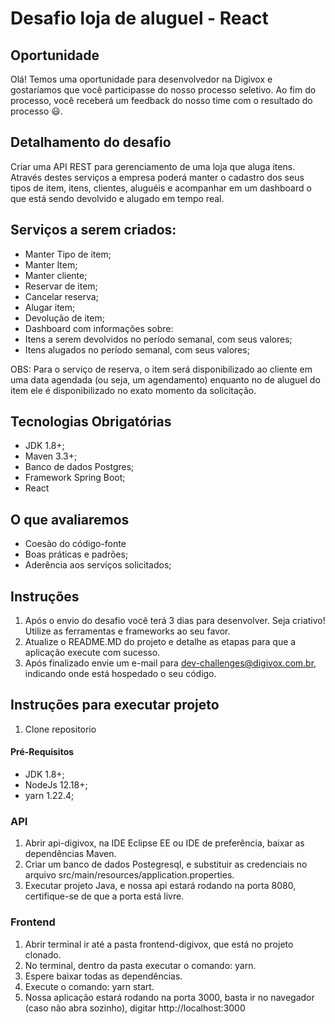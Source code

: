 # Desafio loja de aluguel - React

## Oportunidade

Olá! Temos uma oportunidade para desenvolvedor na Digivox e gostaríamos que você participasse do nosso processo seletivo. Ao fim do processo, você receberá um feedback do nosso time com o resultado do processo 😃.

## Detalhamento do desafio

Criar uma API REST para gerenciamento de uma loja que aluga itens. Através destes serviços a empresa poderá manter o cadastro dos seus tipos de item, itens, clientes, aluguéis e acompanhar em um dashboard o que está sendo devolvido e alugado em tempo real.

## Serviços a serem criados:

 - Manter Tipo de item;
 - Manter Item;
 - Manter cliente;
 - Reservar de item;
 - Cancelar reserva;
 - Alugar item;
 - Devolução de item;
 - Dashboard com informações sobre: 
  - Itens a serem devolvidos no período semanal, com seus valores;
  - Itens alugados no período semanal, com seus valores;

OBS: Para o serviço de reserva, o item será disponibilizado ao cliente em uma data agendada (ou seja, um agendamento) enquanto no de aluguel do item ele é disponibilizado no exato momento da solicitação.

## Tecnologias Obrigatórias

 - JDK 1.8+;
 - Maven 3.3+;
 - Banco de dados Postgres;
 - Framework Spring Boot;
 - React

## O que avaliaremos

 - Coesão do código-fonte
 - Boas práticas e padrões;
 - Aderência aos serviços solicitados;

## Instruções

1. Após o envio do desafio você terá 3 dias para desenvolver. Seja criativo! Utilize as ferramentas e frameworks ao seu favor.
2. Atualize o README.MD do projeto e detalhe as etapas para que a aplicação execute com sucesso.
3. Após finalizado envie um e-mail para dev-challenges@digivox.com.br, indicando onde está hospedado o seu código.

## Instruções para executar projeto

1. Clone repositorio

#### Pré-Requisitos

- JDK 1.8+;
- NodeJs 12.18+;
- yarn 1.22.4;

### API

1. Abrir api-digivox, na IDE Eclipse EE ou IDE de preferência, baixar as dependências Maven.
2. Criar um banco de dados Postegresql, e substituir as credenciais no arquivo src/main/resources/application.properties.
3. Executar projeto Java, e nossa api estará rodando na porta 8080, certifique-se de que a porta está livre.

### Frontend

1. Abrir terminal ir até a pasta frontend-digivox, que está no projeto clonado.
2. No terminal, dentro da pasta executar o comando: yarn.
3. Espere baixar todas as dependências.
4. Execute o comando: yarn start.
5. Nossa aplicação estará rodando na porta 3000, basta ir no navegador (caso não abra sozinho), digitar http://localhost:3000

